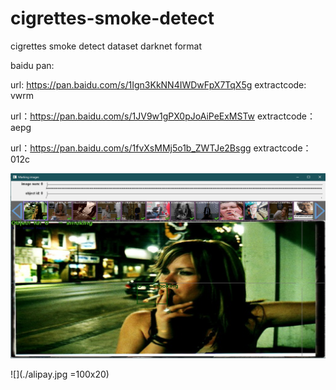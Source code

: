# cigrettes-smoke-detect
cigrettes smoke detect dataset
darknet format 


baidu pan:


url: https://pan.baidu.com/s/1Ign3KkNN4IWDwFpX7TqX5g 
extractcode: vwrm

url：https://pan.baidu.com/s/1JV9w1gPX0pJoAiPeExMSTw 
extractcode：aepg

url：https://pan.baidu.com/s/1fvXsMMj5o1b_ZWTJe2Bsgg 
extractcode：012c


![](./Untitled.png)

![](./alipay.jpg =100x20)
